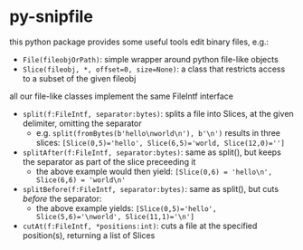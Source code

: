 py-snipfile
===========

this python package provides some useful tools edit binary files, e.g.:

- `File(fileobjOrPath)`: simple wrapper around python file-like objects
- `Slice(fileobj, *, offset=0, size=None)`: a class that restricts access to a subset of the given fileobj

all our file-like classes implement the same FileIntf interface

- `split(f:FileIntf, separator:bytes)`: splits a file into Slices, at the given delimiter, omitting the separator
  - e.g. `split(fromBytes(b'hello\nworld\n'), b'\n')` results in three slices: `[Slice(0,5)='hello', Slice(6,5)='world, Slice(12,0)='']`
- `splitAfter(f:FileIntf, separator:bytes)`: same as split(), but keeps the separator as part of the slice preceeding it
  - the above example would then yield: `[Slice(0,6) = 'hello\n', Slice(6,6) = 'world\n'`
- `splitBefore(f:FileIntf, separator:bytes)`: same as split(), but cuts *before* the separator:
  - the above example yields: `[Slice(0,5)='hello', Slice(5,6)='\nworld', Slice(11,1)='\n']`
- `cutAt(f:FileIntf, *positions:int)`: cuts a file at the specified position(s), returning a list of Slices 
